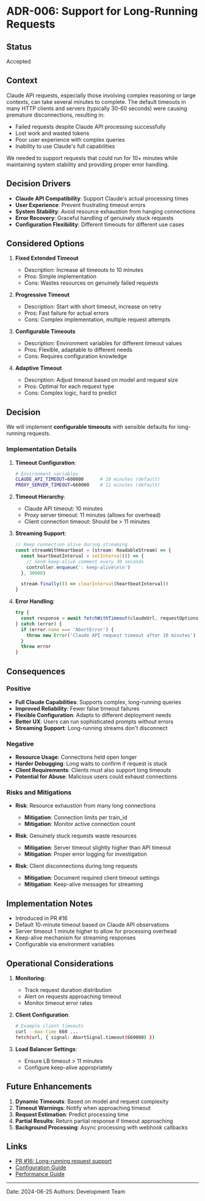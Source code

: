 # ADR-006: Support for Long-Running Requests

## Status

Accepted

## Context

Claude API requests, especially those involving complex reasoning or large contexts, can take several minutes to complete. The default timeouts in many HTTP clients and servers (typically 30-60 seconds) were causing premature disconnections, resulting in:

- Failed requests despite Claude API processing successfully
- Lost work and wasted tokens
- Poor user experience with complex queries
- Inability to use Claude's full capabilities

We needed to support requests that could run for 10+ minutes while maintaining system stability and providing proper error handling.

## Decision Drivers

- **Claude API Compatibility**: Support Claude's actual processing times
- **User Experience**: Prevent frustrating timeout errors
- **System Stability**: Avoid resource exhaustion from hanging connections
- **Error Recovery**: Graceful handling of genuinely stuck requests
- **Configuration Flexibility**: Different timeouts for different use cases

## Considered Options

1. **Fixed Extended Timeout**
   - Description: Increase all timeouts to 10 minutes
   - Pros: Simple implementation
   - Cons: Wastes resources on genuinely failed requests

2. **Progressive Timeout**
   - Description: Start with short timeout, increase on retry
   - Pros: Fast failure for actual errors
   - Cons: Complex implementation, multiple request attempts

3. **Configurable Timeouts**
   - Description: Environment variables for different timeout values
   - Pros: Flexible, adaptable to different needs
   - Cons: Requires configuration knowledge

4. **Adaptive Timeout**
   - Description: Adjust timeout based on model and request size
   - Pros: Optimal for each request type
   - Cons: Complex logic, hard to predict

## Decision

We will implement **configurable timeouts** with sensible defaults for long-running requests.

### Implementation Details

1. **Timeout Configuration**:

   ```bash
   # Environment variables
   CLAUDE_API_TIMEOUT=600000      # 10 minutes (default)
   PROXY_SERVER_TIMEOUT=660000    # 11 minutes (default)
   ```

2. **Timeout Hierarchy**:
   - Claude API timeout: 10 minutes
   - Proxy server timeout: 11 minutes (allows for overhead)
   - Client connection timeout: Should be > 11 minutes

3. **Streaming Support**:

   ```typescript
   // Keep connection alive during streaming
   const streamWithHeartbeat = (stream: ReadableStream) => {
     const heartbeatInterval = setInterval(() => {
       // Send keep-alive comment every 30 seconds
       controller.enqueue(': keep-alive\n\n')
     }, 30000)

     stream.finally(() => clearInterval(heartbeatInterval))
   }
   ```

4. **Error Handling**:
   ```typescript
   try {
     const response = await fetchWithTimeout(claudeUrl, requestOptions, CLAUDE_API_TIMEOUT)
   } catch (error) {
     if (error.name === 'AbortError') {
       throw new Error('Claude API request timeout after 10 minutes')
     }
     throw error
   }
   ```

## Consequences

### Positive

- **Full Claude Capabilities**: Supports complex, long-running queries
- **Improved Reliability**: Fewer false timeout failures
- **Flexible Configuration**: Adapts to different deployment needs
- **Better UX**: Users can run sophisticated prompts without errors
- **Streaming Support**: Long-running streams don't disconnect

### Negative

- **Resource Usage**: Connections held open longer
- **Harder Debugging**: Long waits to confirm if request is stuck
- **Client Requirements**: Clients must also support long timeouts
- **Potential for Abuse**: Malicious users could exhaust connections

### Risks and Mitigations

- **Risk**: Resource exhaustion from many long connections
  - **Mitigation**: Connection limits per train_id
  - **Mitigation**: Monitor active connection count

- **Risk**: Genuinely stuck requests waste resources
  - **Mitigation**: Server timeout slightly higher than API timeout
  - **Mitigation**: Proper error logging for investigation

- **Risk**: Client disconnections during long requests
  - **Mitigation**: Document required client timeout settings
  - **Mitigation**: Keep-alive messages for streaming

## Implementation Notes

- Introduced in PR #16
- Default 10-minute timeout based on Claude API observations
- Server timeout 1 minute higher to allow for processing overhead
- Keep-alive mechanism for streaming responses
- Configurable via environment variables

## Operational Considerations

1. **Monitoring**:
   - Track request duration distribution
   - Alert on requests approaching timeout
   - Monitor timeout error rates

2. **Client Configuration**:

   ```bash
   # Example client timeouts
   curl --max-time 660 ...
   fetch(url, { signal: AbortSignal.timeout(660000) })
   ```

3. **Load Balancer Settings**:
   - Ensure LB timeout > 11 minutes
   - Configure keep-alive appropriately

## Future Enhancements

1. **Dynamic Timeouts**: Based on model and request complexity
2. **Timeout Warnings**: Notify when approaching timeout
3. **Request Estimation**: Predict processing time
4. **Partial Results**: Return partial response if timeout approaching
5. **Background Processing**: Async processing with webhook callbacks

## Links

- [PR #16: Long-running request support](https://github.com/Moonsong-Labs/agent-prompttrain/pull/16)
- [Configuration Guide](../../01-Getting-Started/configuration.md#timeouts)
- [Performance Guide](../../05-Troubleshooting/performance.md)

---

Date: 2024-06-25
Authors: Development Team
